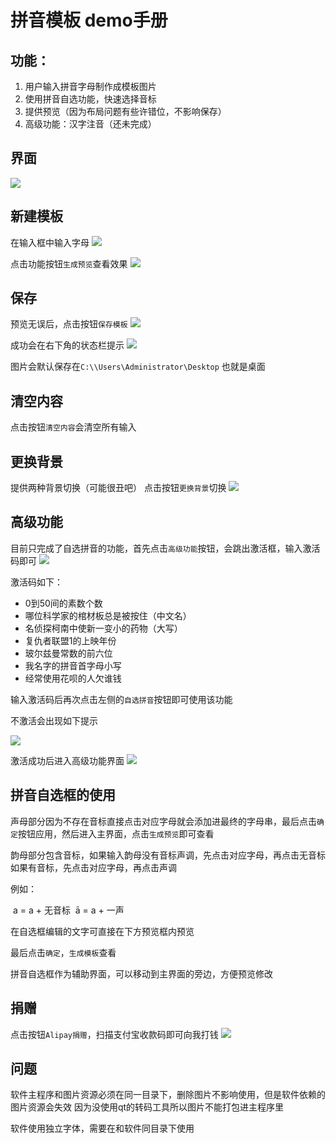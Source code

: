 # 拼音模板 demo手册

## 功能：

1. 用户输入拼音字母制作成模板图片
2. 使用拼音自选功能，快速选择音标
3. 提供预览（因为布局问题有些许错位，不影响保存）
4. 高级功能：汉字注音（还未完成）

## 界面

![](/store/pinyin/jiemian.png)

## 新建模板

在输入框中输入字母
![](/store/pinyin/input.png)

点击功能按钮`生成预览`查看效果
![](/store/pinyin/yulan.png)



## 保存

预览无误后，点击按钮`保存模板`
![](/store/pinyin/saved.png)

成功会在右下角的状态栏提示
![](/store/pinyin/save.png)

图片会默认保存在`C:\\Users\Administrator\Desktop` 也就是桌面

## 清空内容

点击按钮`清空内容`会清空所有输入



## 更换背景

提供两种背景切换（可能很丑吧）
点击按钮`更换背景`切换
![](/store/pinyin/background.png)



## 高级功能

目前只完成了自选拼音的功能，首先点击`高级功能`按钮，会跳出激活框，输入激活码即可
![](/store/pinyin/ad.png)

激活码如下：

- 0到50间的素数个数
- 哪位科学家的棺材板总是被按住（中文名）
- 名侦探柯南中使新一变小的药物（大写）
- 复仇者联盟1的上映年份
- 玻尔兹曼常数的前六位
- 我名字的拼音首字母小写
- 经常使用花呗的人欠谁钱

输入激活码后再次点击左侧的`自选拼音`按钮即可使用该功能

不激活会出现如下提示

![](/store/pinyin/error.png)



激活成功后进入高级功能界面
![](/store/pinyin/pinyin.png)





## 拼音自选框的使用

声母部分因为不存在音标直接点击对应字母就会添加进最终的字母串，最后点击`确定`按钮应用，然后进入主界面，点击`生成预览`即可查看

韵母部分包含音标，如果输入韵母没有音标声调，先点击对应字母，再点击无音标
如果有音标，先点击对应字母，再点击声调

例如：

​	a = a + 无音标
​	ā = a + 一声

在自选框编辑的文字可直接在下方预览框内预览

最后点击`确定`，`生成模板`查看

拼音自选框作为辅助界面，可以移动到主界面的旁边，方便预览修改



## 捐赠

点击按钮`Alipay捐赠`，扫描支付宝收款码即可向我打钱
![](/store/pinyin/donate.png)



## 问题

软件主程序和图片资源必须在同一目录下，删除图片不影响使用，但是软件依赖的图片资源会失效
因为没使用qt的转码工具所以图片不能打包进主程序里

软件使用独立字体，需要在和软件同目录下使用